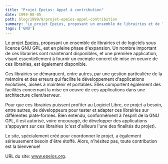 ```yaml
---
title: "Projet Epeios: Appel à contribution"
date: 1999-08-05
path: blog/1999/8/projet-epeios-appel-contribution
summary: "Le projet Epeios, proposant un ensemble de librairies et de logiciels sous licence GNU GPL, est en pleine phase d'expansion."
tags: ['GNU']
---
```


<P>Le projet <A HREF="http://www.epeios.org/">Epeios</A>, proposant un
ensemble de librairies et de logiciels sous licence GNU GPL, est en pleine
phase d'expansion. Un nombre important de ces librairies sont maintenant
disponibles, et une première application, visant essentiellement à
fournir un exemple concret de mise en oeuvre de ces librairies, est
également disponible.</P>

<P>Ces librairies se démarquent, entre autres, par une gestion particulière
de la mémoire et des erreurs qui facilite le développement d'applications
évolutives, aisées à maintenir et portables. Elles comportent également
des facilités concernant la mise en oeuvre de ces applications dans une
architecture client/serveur.</P>

<P>Pour que ces librairies puissent profiter au Logiciel Libre, ce projet
a besoin, entre autres, de développeurs pour tester et adapter ces
librairies sur différentes plate-formes. Bien entendu, conformément à
l'esprit de la GNU GPL, il est autorisé, voire encouragé, de développer
des applications s'appuyant sur ces librairies (c'est d'ailleurs l'une
des finalités du projet).</P>

<P>Le site, spécialement créé pour coordonner le projet, a également
sérieusement besoin d'être étoffé. Alors, n'hésitez pas, toute
contribution est la bienvenue!</P>

<P>
URL du site: <A HREF="http://www.epeios.org/">www.epeios.org</A>.
</P>


